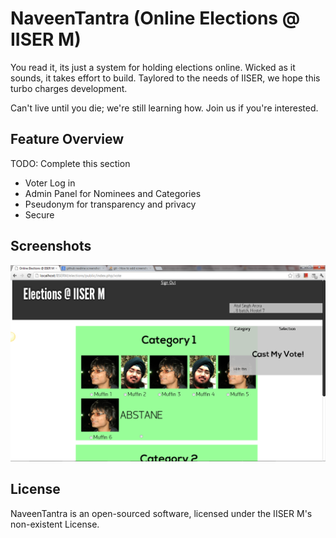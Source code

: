 # NaveenTantra (Online Elections @ IISER M)

You read it, its just a system for holding elections online. Wicked as it sounds, it takes effort to build. Taylored to the needs of IISER, we hope this turbo charges development.

Can't live until you die; we're still learning how. Join us if you're interested.

## Feature Overview

TODO: Complete this section

- Voter Log in
- Admin Panel for Nominees and Categories
- Pseudonym for transparency and privacy 
- Secure

## Screenshots
![After you log in, you land here!](/screenshots/1.png "Voting Page")

## License

NaveenTantra is an open-sourced software, licensed under the IISER M's non-existent License.